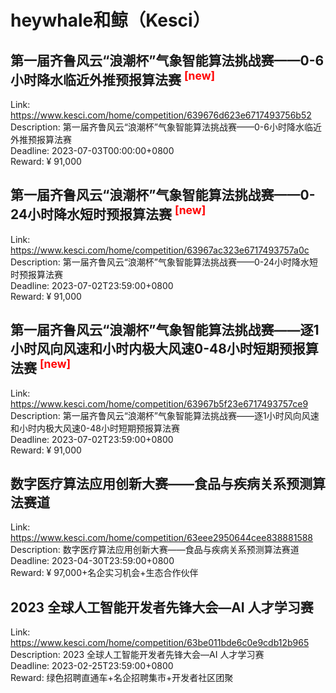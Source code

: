 # heywhale和鲸（Kesci）



## 第一届齐鲁风云“浪潮杯”气象智能算法挑战赛——0-6小时降水临近外推预报算法赛 <sup style="color:red">[new]<sup>  

Link: https://www.kesci.com/home/competition/639676d623e6717493756b52  
Description: 第一届齐鲁风云“浪潮杯”气象智能算法挑战赛——0-6小时降水临近外推预报算法赛  
Deadline: 2023-07-03T00:00:00+0800  
Reward: ¥ 91,000  


## 第一届齐鲁风云“浪潮杯”气象智能算法挑战赛——0-24小时降水短时预报算法赛 <sup style="color:red">[new]<sup>  

Link: https://www.kesci.com/home/competition/63967ac323e6717493757a0c  
Description: 第一届齐鲁风云“浪潮杯”气象智能算法挑战赛——0-24小时降水短时预报算法赛  
Deadline: 2023-07-02T23:59:00+0800  
Reward: ¥ 91,000  


## 第一届齐鲁风云“浪潮杯”气象智能算法挑战赛——逐1小时风向风速和小时内极大风速0-48小时短期预报算法赛 <sup style="color:red">[new]<sup>  

Link: https://www.kesci.com/home/competition/63967b5f23e6717493757ce9  
Description: 第一届齐鲁风云“浪潮杯”气象智能算法挑战赛——逐1小时风向风速和小时内极大风速0-48小时短期预报算法赛  
Deadline: 2023-07-02T23:59:00+0800  
Reward: ¥ 91,000  


## 数字医疗算法应用创新大赛——食品与疾病关系预测算法赛道

Link: https://www.kesci.com/home/competition/63eee2950644cee838881588  
Description: 数字医疗算法应用创新大赛——食品与疾病关系预测算法赛道  
Deadline: 2023-04-30T23:59:00+0800  
Reward: ¥ 97,000+名企实习机会+生态合作伙伴  


## 2023 全球人工智能开发者先锋大会—AI 人才学习赛

Link: https://www.kesci.com/home/competition/63be011bde6c0e9cdb12b965  
Description: 2023 全球人工智能开发者先锋大会—AI 人才学习赛  
Deadline: 2023-02-25T23:59:00+0800  
Reward: 绿色招聘直通车+名企招聘集市+开发者社区团聚  


